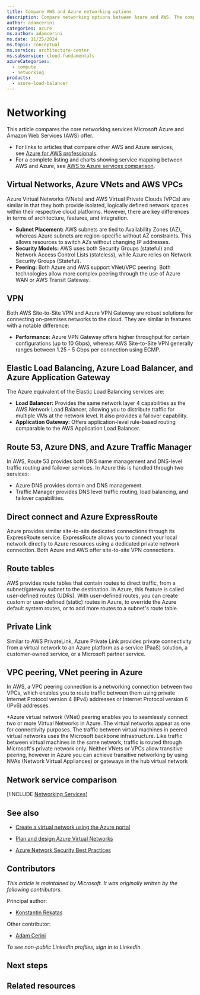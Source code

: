 ```yaml
---
title: Compare AWS and Azure networking options
description: Compare networking options between Azure and AWS. The comparisons cover cloud virtual networking, cross-premises connectivity, DNS management, and more.
author: adamcerini
categories: azure
ms.author: adamcerini
ms.date: 11/25/2024
ms.topic: conceptual
ms.service: architecture-center
ms.subservice: cloud-fundamentals
azureCategories:
  - compute
  - networking
products:
  - azure-load-balancer
---
```


# Networking

 This article compares the core networking services Microsoft Azure and Amazon Web Services (AWS) offer.

- For links to articles that compare other AWS and Azure services, see [Azure for AWS professionals](/azure/architecture/aws-professional/).
- For a complete listing and charts showing service mapping between AWS and Azure, see [AWS to Azure services comparison](/azure/architecture/aws-professional/services).



## Virtual Networks, Azure VNets and AWS VPCs
Azure Virtual Networks (VNets) and AWS Virtual Private Clouds (VPCs) are similar in that they both provide isolated, logically defined network spaces within their respective cloud platforms. However, there are key differences in terms of architecture, features, and integration. 

- **Subnet Placement:** AWS subnets are tied to Availability Zones (AZ), whereas Azure subnets are region-specific without AZ constraints. This allows resources to switch AZs without changing IP addresses.
- **Security Models:** AWS uses both Security Groups (stateful) and Network Access Control Lists (stateless), while Azure relies on Network Security Groups (Stateful).
- **Peering:** Both Azure and AWS support VNet/VPC peering. Both technologies allow more complex peering through the use of Azure WAN or AWS Transit Gateway.

## VPN
Both AWS Site-to-Site VPN and Azure VPN Gateway are robust solutions for connecting on-premises networks to the cloud. They are similar in features with a notable difference:
 - **Performance:** Azure VPN Gateway offers higher throughput for certain configurations (up to 10 Gbps), whereas AWS Site-to-Site VPN generally ranges between 1.25 - 5 Gbps per connection using ECMP.

## Elastic Load Balancing, Azure Load Balancer, and Azure Application Gateway
The Azure equivalent of the Elastic Load Balancing services are:
- **Load Balancer:** Provides the same network layer 4 capabilities as the AWS Network Load Balancer, allowing you to distribute traffic for multiple VMs at the network level. It also provides a failover capability.
-	**Application Gateway:** Offers application-level rule-based routing comparable to the AWS Application Load Balancer.

## Route 53, Azure DNS, and Azure Traffic Manager
In AWS, Route 53 provides both DNS name management and DNS-level traffic routing and failover services. In Azure this is handled through two services:
-	Azure DNS provides domain and DNS management.
-	Traffic Manager provides DNS level traffic routing, load balancing, and failover capabilities.

## Direct connect and Azure ExpressRoute
Azure provides similar site-to-site dedicated connections through its ExpressRoute service. ExpressRoute allows you to connect your local network directly to Azure resources using a dedicated private network connection. Both Azure and AWS offer site-to-site VPN connections. 

## Route tables
AWS provides route tables that contain routes to direct traffic, from a subnet/gateway subnet to the destination. In Azure, this feature is called user-defined routes (UDRs).
With user-defined routes, you can create custom or user-defined (static) routes in Azure, to override the Azure default system routes, or to add more routes to a subnet's route table.

## Private Link
Similar to AWS PrivateLink, Azure Private Link provides private connectivity from a virtual network to an Azure platform as a service (PaaS) solution, a customer-owned service, or a Microsoft partner service.

## VPC peering, VNet peering in Azure
In AWS, a VPC peering connection is a networking connection between two VPCs, which enables you to route traffic between them using private Internet Protocol version 4 (IPv4) addresses or Internet Protocol version 6 (IPv6) addresses.

*Azure virtual network (VNet) peering enables you to seamlessly connect two or more Virtual Networks in Azure. The virtual networks appear as one for connectivity purposes. The traffic between virtual machines in peered virtual networks uses the Microsoft backbone infrastructure. Like traffic between virtual machines in the same network, traffic is routed through Microsoft's private network only.
Neither VNets or VPCs allow transitive peering, however in Azure you can achieve transitive networking by using NVAs (Network Virtual Appliances) or gateways in the hub virtual network


## Network service comparison

[!INCLUDE [Networking Services](../../includes/aws/networking.md)]

## See also

- [Create a virtual network using the Azure portal](/azure/virtual-network/quick-create-portal)

- [Plan and design Azure Virtual Networks](/azure/virtual-network/virtual-network-vnet-plan-design-arm)

- [Azure Network Security Best Practices](/azure/security/fundamentals/network-best-practices)

## Contributors

*This article is maintained by Microsoft. It was originally written by the following contributors.*

Principal author:

- [Konstantin Rekatas](https://www.linkedin.com/in/krekatas/)

Other contributor:

- [Adam Cerini](https://www.linkedin.com/in/adamcerini)

*To see non-public LinkedIn profiles, sign in to LinkedIn.*

## Next steps
## Related resources